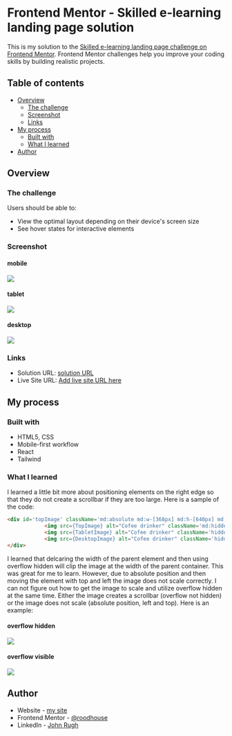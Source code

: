 # Frontend Mentor - Skilled e-learning landing page solution

This is my solution to the [Skilled e-learning landing page challenge on Frontend Mentor](https://www.frontendmentor.io/challenges/skilled-elearning-landing-page-S1ObDrZ8q). Frontend Mentor challenges help you improve your coding skills by building realistic projects.

## Table of contents

- [Overview](#overview)
  - [The challenge](#the-challenge)
  - [Screenshot](#screenshot)
  - [Links](#links)
- [My process](#my-process)
  - [Built with](#built-with)
  - [What I learned](#what-i-learned)
- [Author](#author)


## Overview

### The challenge

Users should be able to:

- View the optimal layout depending on their device's screen size
- See hover states for interactive elements

### Screenshot
#### mobile
![](/src/assets/mb.png)

#### tablet
![](/src/assets/tab.png)

#### desktop
![](/src/assets/dt.png)

### Links

- Solution URL: [solution URL](https://github.com/roodhouse/frontend-mentor-skilled-landing-page)
- Live Site URL: [Add live site URL here](https://skilled.rugh.us/)

## My process

### Built with

- HTML5, CSS
- Mobile-first workflow
- React
- Tailwind

### What I learned

I learned a little bit more about positioning elements on the right edge so that they do not create a scrollbar if they are too large. Here is a sample of the code:

```html
<div id='topImage' className='md:absolute md:w-[368px] md:h-[640px] md:overflow-hidden md:left-[400px] md:top-[-65px] lg:w-[400px] lg:left-[624px] xl:w-[653px] xl:h-fit xl:top-[-180px] xl:left-[787px] 2xl:w-[616px] 2xl:left-[902px]'>
            <img src={TopImage} alt="Cofee drinker" className='md:hidden' />
            <img src={TabletImage} alt="Cofee drinker" className='hidden md:block md:max-w-[640px] md:w-[640px] xl:hidden' />
            <img src={DesktopImage} alt="Cofee drinker" className='hidden xl:block xl:max-w-[991px] xl:w-[991px] xl:h-full' />
</div>
```

I learned that delcaring the width of the parent element and then using overflow hidden will clip the image at the width of the parent container. This was great for me to learn. However, due to absolute position and then moving the element with top and left the image does not scale correctly. I can not figure out how to get the image to scale and utilize overflow hidden at the same time. Either the image creates a scrollbar (overflow not hidden) or the image does not scale (absolute position, left and top). Here is an example:

#### overflow hidden

![](/src/assets/overflowvHidden.png)

#### overflow visible

![](/src/assets/overflowVisible.png)

## Author

- Website - [my site](https://rugh.us)
- Frontend Mentor - [@roodhouse](https://www.frontendmentor.io/profile/roodhouse)
- LinkedIn - [John Rugh](https://www.linkedin.com/in/john-m-rugh/)
